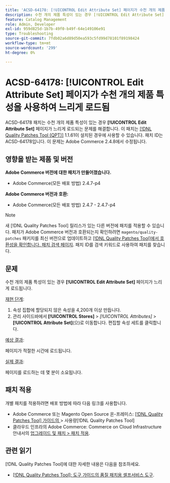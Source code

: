 ```yaml
---
title: 'ACSD-64178: [!UICONTROL Edit Attribute Set] 페이지가 수천 개의 제품 특성을 사용하여 느리게 로드됨'
description: 수천 개의 제품 특성이 있는 경우 [!UICONTROL Edit Attribute Set] 페이지가 느리게 로드되는 Adobe Commerce 문제를 해결하려면 ACSD-64178 패치를 적용합니다.
feature: Catalog Management
role: Admin, Developer
exl-id: 959d825d-1b7b-49f0-b49f-64e149106e91
type: Troubleshooting
source-git-commit: 7fdb02a6d89d50ea593c5fd99d78101f89198424
workflow-type: tm+mt
source-wordcount: '299'
ht-degree: 0%

---
```


# ACSD-64178: [!UICONTROL Edit Attribute Set] 페이지가 수천 개의 제품 특성을 사용하여 느리게 로드됨

ACSD-64178 패치는 수천 개의 제품 특성이 있는 경우 **[!UICONTROL Edit Attribute Set]** 페이지가 느리게 로드되는 문제를 해결합니다. 이 패치는 [[!DNL Quality Patches Tool (QPT)]](/help/tools/quality-patches-tool/quality-patches-tool-to-self-serve-quality-patches.md) 1.1.61이 설치된 경우에 사용할 수 있습니다. 패치 ID는 ACSD-64178입니다. 이 문제는 Adobe Commerce 2.4.8에서 수정됩니다.

## 영향을 받는 제품 및 버전

**Adobe Commerce 버전에 대한 패치가 만들어졌습니다.**

* Adobe Commerce(모든 배포 방법) 2.4.7-p4

**Adobe Commerce 버전과 호환:**

* Adobe Commerce(모든 배포 방법) 2.4.7 - 2.4.7-p4

>[!NOTE]
>
>새 [!DNL Quality Patches Tool] 릴리스가 있는 다른 버전에 패치를 적용할 수 있습니다. 패치가 Adobe Commerce 버전과 호환되는지 확인하려면 `magento/quality-patches` 패키지를 최신 버전으로 업데이트하고 [[!DNL Quality Patches Tool]에서 호환성을 확인합니다. 패치 검색 페이지](https://experienceleague.adobe.com/tools/commerce-quality-patches/index.html?lang=ko). 패치 ID를 검색 키워드로 사용하여 패치를 찾습니다.

## 문제

수천 개의 제품 특성이 있는 경우 **[!UICONTROL Edit Attribute Set]** 페이지가 느리게 로드됩니다.

<u>재현 단계</u>:

1. 속성 집합에 할당되지 않은 속성을 4,200개 이상 만듭니다.
1. 관리 사이드바에서 **[!UICONTROL Stores]** > *[!UICONTROL Attributes]* > **[!UICONTROL Attribute Set]**(으)로 이동합니다. 편집할 속성 세트를 클릭합니다.

<u>예상 결과</u>:

페이지가 적절한 시간에 로드됩니다.

<u>실제 결과</u>:

페이지를 로드하는 데 몇 분이 소요됩니다.

## 패치 적용

개별 패치를 적용하려면 배포 방법에 따라 다음 링크를 사용합니다.

* Adobe Commerce 또는 Magento Open Source 온-프레미스: [[!DNL Quality Patches Tool]  가이드의 &#x200B;](/help/tools/quality-patches-tool/usage.md)> 사용량[!DNL Quality Patches Tool]
* 클라우드 인프라의 Adobe Commerce: Commerce on Cloud Infrastructure 안내서의 [업그레이드 및 패치 > 패치 적용](https://experienceleague.adobe.com/docs/commerce-cloud-service/user-guide/develop/upgrade/apply-patches.html?lang=ko).


## 관련 읽기

[!DNL Quality Patches Tool]에 대한 자세한 내용은 다음을 참조하세요.

* [[!DNL Quality Patches Tool]: 도구 가이드의 품질 패치용 셀프서비스 도구](/help/tools/quality-patches-tool/quality-patches-tool-to-self-serve-quality-patches.md).
